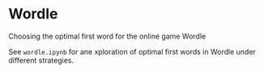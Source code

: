 # Wordle
Choosing the optimal first word for the online game Wordle

See `wordle.ipynb` for ane xploration of optimal first words in Wordle under different strategies. 
